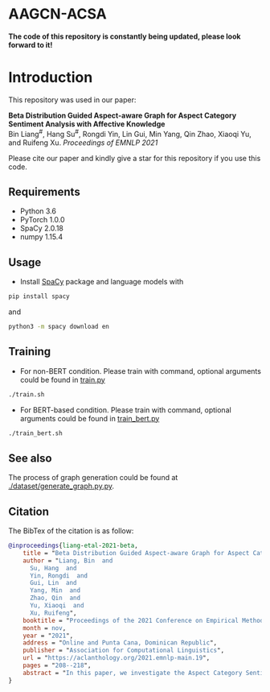 # AAGCN-ACSA
**The code of this repository is constantly being updated, please look forward to it!**

# Introduction
This repository was used in our paper: 
  
**Beta Distribution Guided Aspect-aware Graph for Aspect Category Sentiment Analysis with Affective Knowledge**
<br>
Bin Liang<sup>#</sup>, Hang Su<sup>#</sup>, Rongdi Yin, Lin Gui, Min Yang, Qin Zhao, Xiaoqi Yu, and Ruifeng Xu. *Proceedings of EMNLP 2021*
  
Please cite our paper and kindly give a star for this repository if you use this code.

## Requirements

* Python 3.6
* PyTorch 1.0.0
* SpaCy 2.0.18
* numpy 1.15.4

## Usage

* Install [SpaCy](https://spacy.io/) package and language models with
```bash
pip install spacy
```
and
```bash
python3 -m spacy download en
```


## Training
* For non-BERT condition. Please train with command, optional arguments could be found in [train.py](/train.py)
```bash
./train.sh
```
* For BERT-based condition. Please train with command, optional arguments could be found in [train_bert.py](/train_bert.py)
```bash
./train_bert.sh
```

## See also
The process of graph generation could be found at [./dataset/generate_graph.py.py](/dataset/generate_graph.py).


## Citation

The BibTex of the citation is as follow:

```bibtex
@inproceedings{liang-etal-2021-beta,
    title = "Beta Distribution Guided Aspect-aware Graph for Aspect Category Sentiment Analysis with Affective Knowledge",
    author = "Liang, Bin  and
      Su, Hang  and
      Yin, Rongdi  and
      Gui, Lin  and
      Yang, Min  and
      Zhao, Qin  and
      Yu, Xiaoqi  and
      Xu, Ruifeng",
    booktitle = "Proceedings of the 2021 Conference on Empirical Methods in Natural Language Processing",
    month = nov,
    year = "2021",
    address = "Online and Punta Cana, Dominican Republic",
    publisher = "Association for Computational Linguistics",
    url = "https://aclanthology.org/2021.emnlp-main.19",
    pages = "208--218",
    abstract = "In this paper, we investigate the Aspect Category Sentiment Analysis (ACSA) task from a novel perspective by exploring a Beta Distribution guided aspect-aware graph construction based on external knowledge. That is, we are no longer entangled about how to laboriously search the sentiment clues for coarse-grained aspects from the context, but how to preferably find the words highly related to the aspects in the context and determine their importance based on the public knowledge base. In this way, the contextual sentiment clues can be explicitly tracked in ACSA for the aspects in the light of these aspect-related words. To be specific, we first regard each aspect as a pivot to derive aspect-aware words that are highly related to the aspect from external affective commonsense knowledge. Then, we employ Beta Distribution to educe the aspect-aware weight, which reflects the importance to the aspect, for each aspect-aware word. Afterward, the aspect-aware words are served as the substitutes of the coarse-grained aspect to construct graphs for leveraging the aspect-related contextual sentiment dependencies in ACSA. Experiments on 6 benchmark datasets show that our approach significantly outperforms the state-of-the-art baseline methods.",
}
```
